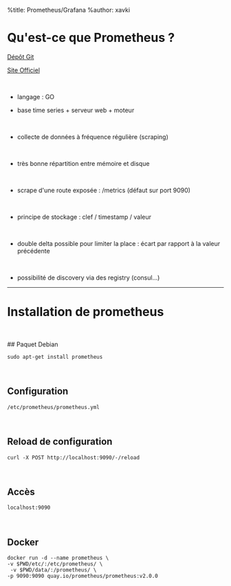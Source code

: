 %title: Prometheus/Grafana
%author: xavki


# Qu'est-ce que Prometheus ?


[Dépôt Git](https://github.com/prometheus/prometheus)

[Site Officiel](https://prometheus.io/)

<br>


* langage : GO

* base time series + serveur web + moteur

<br>


* collecte de données à fréquence régulière (scraping)

<br>


* très bonne répartition entre mémoire et disque

<br>


* scrape d'une route exposée : /metrics (défaut sur port 9090)

<br>


* principe de stockage : clef / timestamp / valeur

<br>


* double delta possible pour limiter la place : écart par rapport à la valeur précédente

<br>


* possibilité de discovery via des registry (consul...)

-------------------------------------------------------------------------------------------


# Installation de prometheus


<br>


## Paquet Debian

```
sudo apt-get install prometheus
```

<br>


## Configuration 

```
/etc/prometheus/prometheus.yml
```

<br>


## Reload de configuration

```
curl -X POST http://localhost:9090/-/reload
```

<br>


## Accès 

```
localhost:9090
```

<br>


## Docker


```
docker run -d --name prometheus \
-v $PWD/etc/:/etc/prometheus/ \
 -v $PWD/data/:/prometheus/ \
-p 9090:9090 quay.io/prometheus/prometheus:v2.0.0
```


